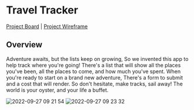 # Travel Tracker

[Project Board](https://trello.com/b/s2y8nm41/travel-tracker) | [Project Wireframe](https://excalidraw.com/)

## Overview
Adventure awaits, but the lists keep on growing,
So we invented this app to help track where you're going!
There's a list that will show all the places you've been,
all the places to come, and how much you've spent.
When you're ready to start on a brand new adventure,
There's a form to submit and a cost that will render.
So don't hesitate, make tracks, sail away!
The world is your oyster, and your life a buffet.

![2022-09-27 09 21 54](https://user-images.githubusercontent.com/103966650/192568417-5fbf85d0-097d-426a-9768-b2ae27c1009b.gif)
![2022-09-27 09 23 32](https://user-images.githubusercontent.com/103966650/192568438-40bf78dd-1d29-4392-abbe-0373510b16f8.gif)



